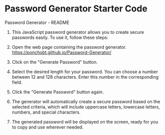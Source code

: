# Password Generator Starter Code

Password Generator - README

1. This JavaScript password generator allows you to create secure passwords easily. To use it, follow these steps:

2. Open the web page containing the password generator. https://ponchobt.github.io/Password-Generator/

3. Click on the "Generate Password" button.

4. Select the desired length for your password. You can choose a number between 12 and 128 characters. Enter this number in the corresponding field.

5. Click the "Generate Password" button again.

6. The generator will automatically create a secure password based on the selected criteria, which will include uppercase letters, lowercase letters, numbers, and special characters.

7. The generated password will be displayed on the screen, ready for you to copy and use wherever needed.